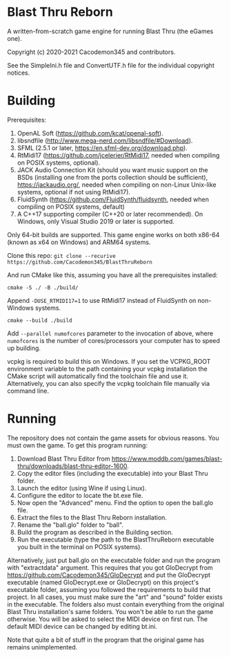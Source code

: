 # Blast Thru Reborn

A written-from-scratch game engine for running Blast Thru (the eGames one).

Copyright (c) 2020-2021 Cacodemon345 and contributors.

See the SimpleIni.h file and ConvertUTF.h file for the individual copyright notices.

# Building
Prerequisites:
1. OpenAL Soft (https://github.com/kcat/openal-soft).
2. libsndfile (http://www.mega-nerd.com/libsndfile/#Download).
3. SFML (2.5.1 or later, https://en.sfml-dev.org/download.php).
4. RtMidi17 (https://github.com/jcelerier/RtMidi17, needed when compiling on POSIX systems, optional).
5. JACK Audio Connection Kit (should you want music support on the BSDs (installing one from the ports collection should be sufficient), https://jackaudio.org/, needed when compiling on non-Linux Unix-like systems, optional if not using RtMidi17).
6. FluidSynth (https://github.com/FluidSynth/fluidsynth, needed when compiling on POSIX systems, default)
7. A C++17 supporting compiler (C++20 or later recommended). On Windows, only Visual Studio 2019 or later is supported.

Only 64-bit builds are supported. This game engine works on both x86-64 (known as x64 on Windows) and ARM64 systems.

Clone this repo:
```git clone --recurive https://github.com/Cacodemon345/BlastThruReborn```

And run CMake like this, assuming you have all the prerequisites installed:

```cmake -S ./ -B ./build/```

Append `-DUSE_RTMIDI17=1` to use RtMidi17 instead of FluidSynth on non-Windows systems.

```cmake --build ./build```

Add `--parallel numofcores` parameter to the invocation of above, where `numofcores` is the number of cores/processors your computer has to speed up building.

vcpkg is required to build this on Windows. If you set the VCPKG_ROOT environment variable to the path containing your vcpkg installation the CMake script will automatically find the toolchain file and use it. Alternatively, you can also specify the vcpkg toolchain file manually via command line.

# Running
The repository does not contain the game assets for obvious reasons. You must own the game. To get this program running:
1. Download Blast Thru Editor from https://www.moddb.com/games/blast-thru/downloads/blast-thru-editor-1600.
2. Copy the editor files (including the executable) into your Blast Thru folder.
3. Launch the editor (using Wine if using Linux).
4. Configure the editor to locate the bt.exe file.
5. Now open the "Advanced" menu. Find the option to open the ball.glo file.
6. Extract the files to the Blast Thru Reborn installation.
7. Rename the "ball.glo" folder to "ball".
8. Build the program as described in the Building section.
9. Run the executable (type the path to the BlastThruReborn executable you built in the terminal on POSIX systems).

Alternatively, just put ball.glo on the executable folder and run the program with "extractdata" argument. This requires that you got GloDecrypt from https://github.com/Cacodemon345/GloDecrypt and put the GloDecrypt executable (named GloDecrypt.exe or GloDecrypt) on this project's executable folder, assuming you followed the requirements to build that project.
In all cases, you must make sure the "art" and "sound" folder exists in the executable. The folders also must contain everything from the original Blast Thru installation's same folders. You won't be able to run the game otherwise.
You will be asked to select the MIDI device on first run. The default MIDI device can be changed by editing bt.ini.

Note that quite a bit of stuff in the program that the original game has remains unimplemented.